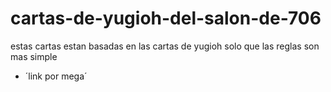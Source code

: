 # cartas-de-yugioh-del-salon-de-706
estas cartas estan basadas en las cartas de yugioh solo que las reglas son mas simple

- ´link por mega´
